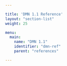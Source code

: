 ```yaml
---

title: 'DMN 1.1 Reference'
layout: "section-list"
weight: 25

menu:
  main:
    name: "DMN 1.1"
    identifier: "dmn-ref"
    parent: "references"

---
```


